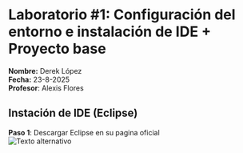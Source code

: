 # Laboratorio #1:  Configuración del entorno e instalación de IDE + Proyecto base

**Nombre:** Derek López <br>
**Fecha:** 23-8-2025 <br>
**Profesor**: Alexis Flores

## Instación de IDE (Eclipse)
**Paso 1**:
Descargar Eclipse en su pagina oficial <br>
![Texto alternativo](images/paginaoficial.png)
